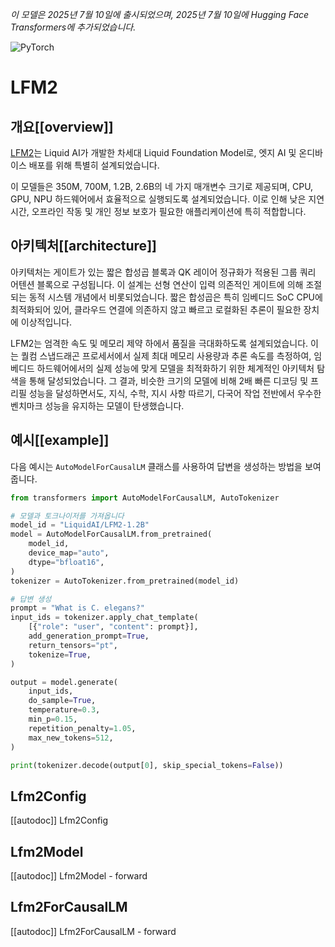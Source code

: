 <!--Copyright 2025 The HuggingFace Team. All rights reserved.

Licensed under the Apache License, Version 2.0 (the "License"); you may not use this file except in compliance with
the License. You may obtain a copy of the License at

http://www.apache.org/licenses/LICENSE-2.0

Unless required by applicable law or agreed to in writing, software distributed under the License is distributed on
an "AS IS" BASIS, WITHOUT WARRANTIES OR CONDITIONS OF ANY KIND, either express or implied. See the License for the
specific language governing permissions and limitations under the License.

⚠️ Note that this file is in Markdown but contain specific syntax for our doc-builder (similar to MDX) that may not be
rendered properly in your Markdown viewer.

-->
*이 모델은 2025년 7월 10일에 출시되었으며, 2025년 7월 10일에 Hugging Face Transformers에 추가되었습니다.*

<div class="flex flex-wrap space-x-1">
<img alt="PyTorch" src="https://img.shields.io/badge/PyTorch-DE3412?style=flat&logo=pytorch&logoColor=white">
</div>

# LFM2

## 개요[[overview]]

[LFM2](https://www.liquid.ai/blog/liquid-foundation-models-v2-our-second-series-of-generative-ai-models)는 Liquid AI가 개발한 차세대 Liquid Foundation Model로, 엣지 AI 및 온디바이스 배포를 위해 특별히 설계되었습니다.

이 모델들은 350M, 700M, 1.2B, 2.6B의 네 가지 매개변수 크기로 제공되며, CPU, GPU, NPU 하드웨어에서 효율적으로 실행되도록 설계되었습니다. 이로 인해 낮은 지연 시간, 오프라인 작동 및 개인 정보 보호가 필요한 애플리케이션에 특히 적합합니다.

## 아키텍처[[architecture]]

아키텍처는 게이트가 있는 짧은 합성곱 블록과 QK 레이어 정규화가 적용된 그룹 쿼리 어텐션 블록으로 구성됩니다. 이 설계는 선형 연산이 입력 의존적인 게이트에 의해 조절되는 동적 시스템 개념에서 비롯되었습니다. 짧은 합성곱은 특히 임베디드 SoC CPU에 최적화되어 있어, 클라우드 연결에 의존하지 않고 빠르고 로컬화된 추론이 필요한 장치에 이상적입니다.

LFM2는 엄격한 속도 및 메모리 제약 하에서 품질을 극대화하도록 설계되었습니다. 이는 퀄컴 스냅드래곤 프로세서에서 실제 최대 메모리 사용량과 추론 속도를 측정하여, 임베디드 하드웨어에서의 실제 성능에 맞게 모델을 최적화하기 위한 체계적인 아키텍처 탐색을 통해 달성되었습니다. 그 결과, 비슷한 크기의 모델에 비해 2배 빠른 디코딩 및 프리필 성능을 달성하면서도, 지식, 수학, 지시 사항 따르기, 다국어 작업 전반에서 우수한 벤치마크 성능을 유지하는 모델이 탄생했습니다.

## 예시[[example]]

다음 예시는 `AutoModelForCausalLM` 클래스를 사용하여 답변을 생성하는 방법을 보여줍니다.

```python
from transformers import AutoModelForCausalLM, AutoTokenizer

# 모델과 토크나이저를 가져옵니다
model_id = "LiquidAI/LFM2-1.2B"
model = AutoModelForCausalLM.from_pretrained(
    model_id,
    device_map="auto",
    dtype="bfloat16",
)
tokenizer = AutoTokenizer.from_pretrained(model_id)

# 답변 생성
prompt = "What is C. elegans?"
input_ids = tokenizer.apply_chat_template(
    [{"role": "user", "content": prompt}],
    add_generation_prompt=True,
    return_tensors="pt",
    tokenize=True,
)

output = model.generate(
    input_ids,
    do_sample=True,
    temperature=0.3,
    min_p=0.15,
    repetition_penalty=1.05,
    max_new_tokens=512,
)

print(tokenizer.decode(output[0], skip_special_tokens=False))
```

## Lfm2Config

[[autodoc]] Lfm2Config

## Lfm2Model

[[autodoc]] Lfm2Model
    - forward

## Lfm2ForCausalLM

[[autodoc]] Lfm2ForCausalLM
    - forward